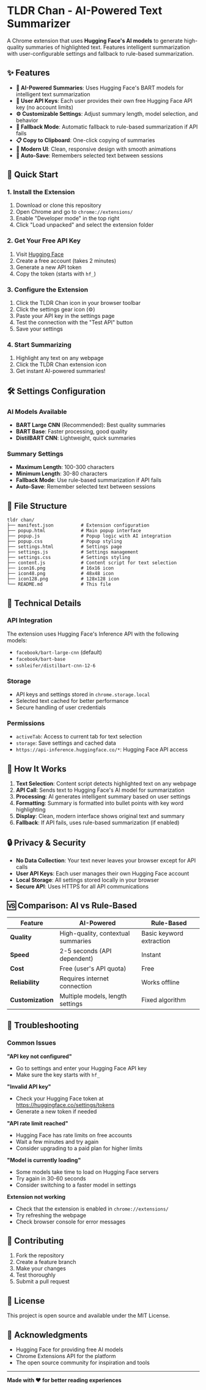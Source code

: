 # TLDR Chan - AI-Powered Text Summarizer

A Chrome extension that uses **Hugging Face's AI models** to generate high-quality summaries of highlighted text. Features intelligent summarization with user-configurable settings and fallback to rule-based summarization.

## ✨ Features

- **🤖 AI-Powered Summaries**: Uses Hugging Face's BART models for intelligent text summarization
- **🔑 User API Keys**: Each user provides their own free Hugging Face API key (no account limits)
- **⚙️ Customizable Settings**: Adjust summary length, model selection, and behavior
- **🔄 Fallback Mode**: Automatic fallback to rule-based summarization if API fails
- **📋 Copy to Clipboard**: One-click copying of summaries
- **🎨 Modern UI**: Clean, responsive design with smooth animations
- **💾 Auto-Save**: Remembers selected text between sessions

## 🚀 Quick Start

### 1. Install the Extension

1. Download or clone this repository
2. Open Chrome and go to `chrome://extensions/`
3. Enable "Developer mode" in the top right
4. Click "Load unpacked" and select the extension folder

### 2. Get Your Free API Key

1. Visit [Hugging Face](https://huggingface.co/settings/tokens)
2. Create a free account (takes 2 minutes)
3. Generate a new API token
4. Copy the token (starts with `hf_`)

### 3. Configure the Extension

1. Click the TLDR Chan icon in your browser toolbar
2. Click the settings gear icon (⚙️)
3. Paste your API key in the settings page
4. Test the connection with the "Test API" button
5. Save your settings

### 4. Start Summarizing

1. Highlight any text on any webpage
2. Click the TLDR Chan extension icon
3. Get instant AI-powered summaries!

## 🛠️ Settings Configuration

### AI Models Available

- **BART Large CNN** (Recommended): Best quality summaries
- **BART Base**: Faster processing, good quality
- **DistilBART CNN**: Lightweight, quick summaries

### Summary Settings

- **Maximum Length**: 100-300 characters
- **Minimum Length**: 30-80 characters
- **Fallback Mode**: Use rule-based summarization if API fails
- **Auto-Save**: Remember selected text between sessions

## 📁 File Structure

```
tldr chan/
├── manifest.json          # Extension configuration
├── popup.html             # Main popup interface
├── popup.js               # Popup logic with AI integration
├── popup.css              # Popup styling
├── settings.html          # Settings page
├── settings.js            # Settings management
├── settings.css           # Settings styling
├── content.js             # Content script for text selection
├── icon16.png             # 16x16 icon
├── icon48.png             # 48x48 icon
├── icon128.png            # 128x128 icon
└── README.md              # This file
```

## 🔧 Technical Details

### API Integration

The extension uses Hugging Face's Inference API with the following models:
- `facebook/bart-large-cnn` (default)
- `facebook/bart-base`
- `sshleifer/distilbart-cnn-12-6`

### Storage

- API keys and settings stored in `chrome.storage.local`
- Selected text cached for better performance
- Secure handling of user credentials

### Permissions

- `activeTab`: Access to current tab for text selection
- `storage`: Save settings and cached data
- `https://api-inference.huggingface.co/*`: Hugging Face API access

## 🎯 How It Works

1. **Text Selection**: Content script detects highlighted text on any webpage
2. **API Call**: Sends text to Hugging Face's AI model for summarization
3. **Processing**: AI generates intelligent summary based on user settings
4. **Formatting**: Summary is formatted into bullet points with key word highlighting
5. **Display**: Clean, modern interface shows original text and summary
6. **Fallback**: If API fails, uses rule-based summarization (if enabled)

## 🔒 Privacy & Security

- **No Data Collection**: Your text never leaves your browser except for API calls
- **User API Keys**: Each user manages their own Hugging Face account
- **Local Storage**: All settings stored locally in your browser
- **Secure API**: Uses HTTPS for all API communications

## 🆚 Comparison: AI vs Rule-Based

| Feature | AI-Powered | Rule-Based |
|---------|------------|------------|
| **Quality** | High-quality, contextual summaries | Basic keyword extraction |
| **Speed** | 2-5 seconds (API dependent) | Instant |
| **Cost** | Free (user's API quota) | Free |
| **Reliability** | Requires internet connection | Works offline |
| **Customization** | Multiple models, length settings | Fixed algorithm |

## 🐛 Troubleshooting

### Common Issues

**"API key not configured"**
- Go to settings and enter your Hugging Face API key
- Make sure the key starts with `hf_`

**"Invalid API key"**
- Check your Hugging Face token at https://huggingface.co/settings/tokens
- Generate a new token if needed

**"API rate limit reached"**
- Hugging Face has rate limits on free accounts
- Wait a few minutes and try again
- Consider upgrading to a paid plan for higher limits

**"Model is currently loading"**
- Some models take time to load on Hugging Face servers
- Try again in 30-60 seconds
- Consider switching to a faster model in settings

**Extension not working**
- Check that the extension is enabled in `chrome://extensions/`
- Try refreshing the webpage
- Check browser console for error messages

## 🤝 Contributing

1. Fork the repository
2. Create a feature branch
3. Make your changes
4. Test thoroughly
5. Submit a pull request

## 📄 License

This project is open source and available under the MIT License.

## 🙏 Acknowledgments

- Hugging Face for providing free AI models
- Chrome Extensions API for the platform
- The open source community for inspiration and tools

---

**Made with ❤️ for better reading experiences**
